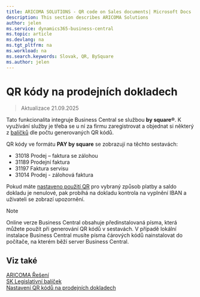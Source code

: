 ```yaml
---
title: ARICOMA SOLUTIONS - QR code on Sales documents| Microsoft Docs
description: This section describes ARICOMA Solutions
author: jelen
ms.service: dynamics365-business-central
ms.topic: article
ms.devlang: na
ms.tgt_pltfrm: na
ms.workload: na
ms.search.keywords: Slovak, QR, BySquare
ms.author: jelen
---
```


# QR kódy na prodejních dokladech

> Aktualizace 21.09.2025

Tato funkcionalita integruje Business Central se službou **by square®**. K využívání služby je třeba se u ní za firmu zaregistrovat a objednat si některý z [balíčků](https://app.bysquare.com/App/BalikySluzieb) dle počtu generovaných QR kódů.

QR kódy ve formátu **PAY by square** se zobrazují na těchto sestavách:

- 31018 Prodej – faktura se zálohou
- 31189 Prodejní faktura
- 31197 Faktura servisu
- 31014 Prodej - zálohová faktura

Pokud máte [nastaveno použití QR](sk-qr-bysquare-setup) pro vybraný způsob platby a saldo dokladu je nenulové, pak probíhá na dokladu kontrola na vyplnění IBAN a uživateli se zobrazí upozornění.

> [!NOTE]
> Online verze Business Central obsahuje předinstalovaná písma, která můžete použít při generování QR kódů v sestavách. V případě lokální instalace Business Central musíte písma čárových kódů nainstalovat do počítače, na kterém běží server Business Central.

## Viz také

[ARICOMA Řešení](solutions.md)  
[SK Legislativní balíček](sk-legislative-pack.md)  
[Nastavení QR kódů na prodejních dokladech](sk-qr-bysquare-setup.md)  
